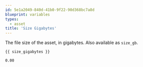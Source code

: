 ```yaml
---
id: 5e1a2049-840d-41b0-9f22-90d368bc7a8d
blueprint: variables
types:
  - asset
title: 'Size Gigabytes'
---
```

The file size of the asset, in gigabytes. Also available as `size_gb`.

```
{{ size_gigabytes }}
```

``` .language-output
0.00
```
